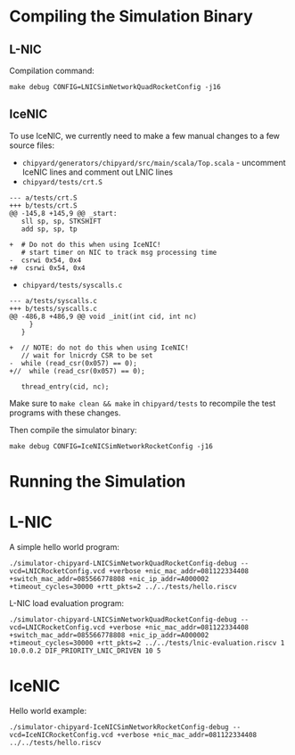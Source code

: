 # Compiling the Simulation Binary

## L-NIC
Compilation command:
```
make debug CONFIG=LNICSimNetworkQuadRocketConfig -j16
```

## IceNIC
To use IceNIC, we currently need to make a few manual changes to a few source files:
* `chipyard/generators/chipyard/src/main/scala/Top.scala` - uncomment IceNIC lines and comment out LNIC lines
* `chipyard/tests/crt.S`
```
--- a/tests/crt.S
+++ b/tests/crt.S
@@ -145,8 +145,9 @@ _start:
   sll sp, sp, STKSHIFT
   add sp, sp, tp

+  # Do not do this when using IceNIC!
   # start timer on NIC to track msg processing time
-  csrwi 0x54, 0x4
+#  csrwi 0x54, 0x4
```
* `chipyard/tests/syscalls.c`
```
--- a/tests/syscalls.c
+++ b/tests/syscalls.c
@@ -486,8 +486,9 @@ void _init(int cid, int nc)
     }
   }

+  // NOTE: do not do this when using IceNIC!
   // wait for lnicrdy CSR to be set
-  while (read_csr(0x057) == 0);
+//  while (read_csr(0x057) == 0);

   thread_entry(cid, nc);
```

Make sure to `make clean && make` in `chipyard/tests` to recompile the test programs with these changes.

Then compile the simulator binary:
```
make debug CONFIG=IceNICSimNetworkRocketConfig -j16
```

# Running the Simulation

# L-NIC
A simple hello world program:
```
./simulator-chipyard-LNICSimNetworkQuadRocketConfig-debug --vcd=LNICRocketConfig.vcd +verbose +nic_mac_addr=081122334408 +switch_mac_addr=085566778808 +nic_ip_addr=A000002 +timeout_cycles=30000 +rtt_pkts=2 ../../tests/hello.riscv
```
L-NIC load evaluation program:
```
./simulator-chipyard-LNICSimNetworkQuadRocketConfig-debug --vcd=LNICRocketConfig.vcd +verbose +nic_mac_addr=081122334408 +switch_mac_addr=085566778808 +nic_ip_addr=A000002 +timeout_cycles=30000 +rtt_pkts=2 ../../tests/lnic-evaluation.riscv 1 10.0.0.2 DIF_PRIORITY_LNIC_DRIVEN 10 5
```

# IceNIC
Hello world example:
```
./simulator-chipyard-IceNICSimNetworkRocketConfig-debug --vcd=IceNICRocketConfig.vcd +verbose +nic_mac_addr=081122334408 ../../tests/hello.riscv
```

